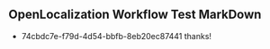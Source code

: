 ## OpenLocalization Workflow Test MarkDown
* 74cbdc7e-f79d-4d54-bbfb-8eb20ec87441 thanks!

<!--HONumber=Aug16_HO3-->


